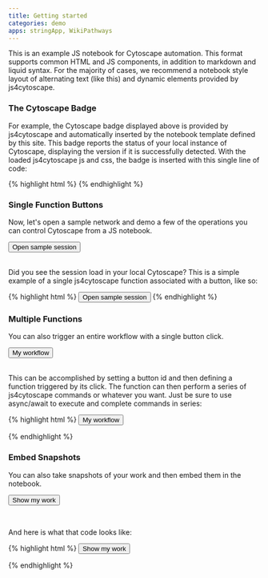 ```yaml
---
title: Getting started
categories: demo
apps: stringApp, WikiPathways
---
```

<p>This is an example JS notebook for Cytoscape automation. This format supports common HTML and JS components, 
    in addition to markdown and liquid syntax. For the majority of cases, we recommend a notebook style layout 
    of alternating text (like this) and dynamic elements provided by js4cytoscape.
</p>

<h3>The Cytoscape Badge</h3>
<p>For example, the Cytoscape badge displayed above is provided by js4cytoscape and automatically inserted by the 
    notebook template defined by this site.
    This badge reports the status of your local instance of Cytoscape, displaying the version if it is successfully 
    detected. With the loaded js4cytoscape js and css, the badge is inserted with this single line of code:
</p>

{% highlight html %}
<span class="cytoscape-badge"></span>
{% endhighlight %}

<h3>Single Function Buttons</h3>
<p>Now, let's open a sample network and demo a few of the operations you can control Cytoscape from a JS notebook.</p>

<button onclick="openSession()">Open sample session</button>
<br /><br />

<p>Did you see the session load in your local Cytoscape? This is a simple example of a single js4cytoscape function
    associated with a button, like so:
</p>

{% highlight html %}
<button onclick="openSession()">Open sample session</button>
{% endhighlight %}

<h3>Multiple Functions</h3>
<p>You can also trigger an entire workflow with a single button click.</p>

<button id="my-workflow">My workflow</button>
<br /><br />

<p>This can be accomplished by setting a button id and then defining a function triggered by its click. 
    The function can then perform a series of js4cytoscape commands or whatever you want. Just be
    sure to use async/await to execute and complete commands in series:</p>

{% highlight html %}
<button id="my-workflow">My workflow</button>

<script>
    $('#my-workflow').click(async function(){
        await closeSession(false);
        await openSession();
        //whatever you want here
    })
</script>
{% endhighlight %}

<h3>Embed Snapshots</h3>
<p>You can also take snapshots of your work and then embed them in the notebook.</p>

<button id="show-my-work">Show my work</button>
<div id="work-shown"></div>
<br />

<p>And here is what that code looks like:</p>

{% highlight html %}
<button id="show-my-work">Show my work</button>
<div id="work-shown"></div>

<script>
    $('#show-my-work').click(function(){
        //export image
        //insert image at div $('#work-shown')
    })
</script>
{% endhighlight %}

<script>
$('#my-workflow').click(async function(){
    await closeSession(false);
    openSession();
})
$('#show-my-work').click(function(){
    //export image
    //insert image at div $('#work-shown')
})
</script>